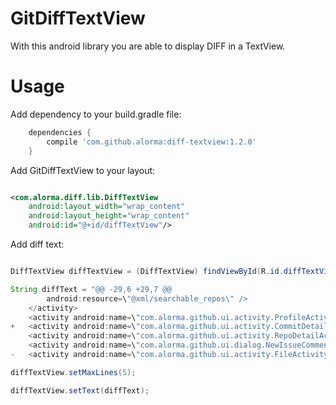 # GitDiffTextView #

With this android library you are able to display DIFF in a TextView.

Usage 
========

Add dependency to your build.gradle file:

``` groovy
    dependencies {
        compile 'com.github.alorma:diff-textview:1.2.0'
    }
```

Add GitDiffTextView to your layout: 

``` xml

<com.alorma.diff.lib.DiffTextView
    android:layout_width="wrap_content"
    android:layout_height="wrap_content"
    android:id="@+id/diffTextView"/>

```

Add diff text:

``` java

DiffTextView diffTextView = (DiffTextView) findViewById(R.id.diffTextView);

String diffText = "@@ -29,6 +29,7 @@
        android:resource=\"@xml/searchable_repos\" />
    </activity>
    <activity android:name=\"com.alorma.github.ui.activity.ProfileActivity\" />
+   <activity android:name=\"com.alorma.github.ui.activity.CommitDetailActivity\" />
    <activity android:name=\"com.alorma.github.ui.activity.RepoDetailActivity\" />
    <activity android:name=\"com.alorma.github.ui.dialog.NewIssueCommentDialog\" />
-   <activity android:name=\"com.alorma.github.ui.activity.FileActivity\" />";

diffTextView.setMaxLines(5);

diffTextView.setText(diffText);

```
